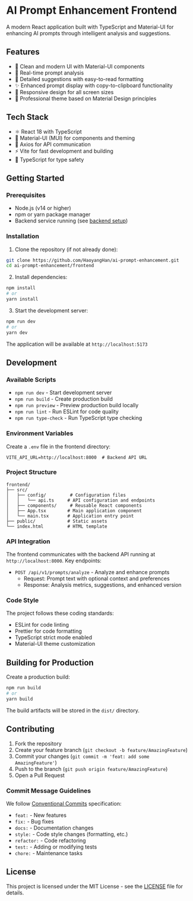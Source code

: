# AI Prompt Enhancement Frontend

A modern React application built with TypeScript and Material-UI for enhancing AI prompts through intelligent analysis and suggestions.

## Features

- 🎨 Clean and modern UI with Material-UI components
- 🔄 Real-time prompt analysis
- 📝 Detailed suggestions with easy-to-read formatting
- ✨ Enhanced prompt display with copy-to-clipboard functionality
- 📱 Responsive design for all screen sizes
- 🎯 Professional theme based on Material Design principles

## Tech Stack

- ⚛️ React 18 with TypeScript
- 🎨 Material-UI (MUI) for components and theming
- 🔌 Axios for API communication
- ⚡ Vite for fast development and building
- 📝 TypeScript for type safety

## Getting Started

### Prerequisites

- Node.js (v14 or higher)
- npm or yarn package manager
- Backend service running (see [backend setup](../backend/README.md))

### Installation

1. Clone the repository (if not already done):
```bash
git clone https://github.com/HaoyangHan/ai-prompt-enhancement.git
cd ai-prompt-enhancement/frontend
```

2. Install dependencies:
```bash
npm install
# or
yarn install
```

3. Start the development server:
```bash
npm run dev
# or
yarn dev
```

The application will be available at `http://localhost:5173`

## Development

### Available Scripts

- `npm run dev` - Start development server
- `npm run build` - Create production build
- `npm run preview` - Preview production build locally
- `npm run lint` - Run ESLint for code quality
- `npm run type-check` - Run TypeScript type checking

### Environment Variables

Create a `.env` file in the frontend directory:

```env
VITE_API_URL=http://localhost:8000  # Backend API URL
```

### Project Structure

```
frontend/
├── src/
│   ├── config/         # Configuration files
│   │   └── api.ts     # API configuration and endpoints
│   ├── components/     # Reusable React components
│   ├── App.tsx        # Main application component
│   └── main.tsx       # Application entry point
├── public/            # Static assets
└── index.html         # HTML template
```

### API Integration

The frontend communicates with the backend API running at `http://localhost:8000`. Key endpoints:

- `POST /api/v1/prompts/analyze` - Analyze and enhance prompts
  - Request: Prompt text with optional context and preferences
  - Response: Analysis metrics, suggestions, and enhanced version

### Code Style

The project follows these coding standards:
- ESLint for code linting
- Prettier for code formatting
- TypeScript strict mode enabled
- Material-UI theme customization

## Building for Production

Create a production build:

```bash
npm run build
# or
yarn build
```

The build artifacts will be stored in the `dist/` directory.

## Contributing

1. Fork the repository
2. Create your feature branch (`git checkout -b feature/AmazingFeature`)
3. Commit your changes (`git commit -m 'feat: add some AmazingFeature'`)
4. Push to the branch (`git push origin feature/AmazingFeature`)
5. Open a Pull Request

### Commit Message Guidelines

We follow [Conventional Commits](https://www.conventionalcommits.org/) specification:

- `feat:` - New features
- `fix:` - Bug fixes
- `docs:` - Documentation changes
- `style:` - Code style changes (formatting, etc.)
- `refactor:` - Code refactoring
- `test:` - Adding or modifying tests
- `chore:` - Maintenance tasks

## License

This project is licensed under the MIT License - see the [LICENSE](../LICENSE) file for details. 